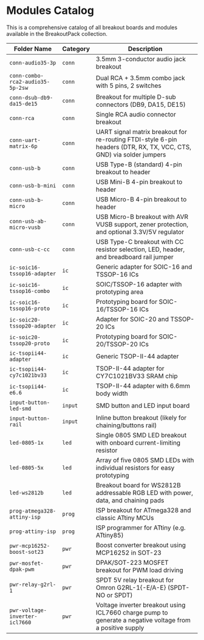 # Modules Catalog

This is a comprehensive catalog of all breakout boards and modules available in the BreakoutPack collection.

| Folder Name                      | Category | Description                                                                                                         |
| -------------------------------- | -------- | ------------------------------------------------------------------------------------------------------------------- |
| `conn-audio35-3p`                | `conn`   | 3.5mm 3-conductor audio jack breakout                                                                               |
| `conn-combo-rca2-audio35-5p-2sw` | `conn`   | Dual RCA + 3.5mm combo jack with 5 pins, 2 switches                                                                 |
| `conn-dsub-db9-da15-de15`        | `conn`   | Breakout for multiple D-sub connectors (DB9, DA15, DE15)                                                            |
| `conn-rca`                       | `conn`   | Single RCA audio connector breakout                                                                                 |
| `conn-uart-matrix-6p`            | `conn`   | UART signal matrix breakout for re-routing FTDI-style 6-pin headers (DTR, RX, TX, VCC, CTS, GND) via solder jumpers |
| `conn-usb-b`                     | `conn`   | USB Type-B (standard) 4-pin breakout to header                                                                      |
| `conn-usb-b-mini`                | `conn`   | USB Mini-B 4-pin breakout to header                                                                                 |
| `conn-usb-b-micro`               | `conn`   | USB Micro-B 4-pin breakout to header                                                                                |
| `conn-usb-ab-micro-vusb`         | `conn`   | USB Micro-B breakout with AVR VUSB support, zener protection, and optional 3.3V/5V regulator                        |
| `conn-usb-c-cc`                  | `conn`   | USB Type-C breakout with CC resistor selection, LED, header, and breadboard rail jumper                             |
| `ic-soic16-tssop16-adapter`      | `ic`     | Generic adapter for SOIC-16 and TSSOP-16 ICs                                                                        |
| `ic-soic16-tssop16-combo`        | `ic`     | SOIC/TSSOP-16 adapter with prototyping area                                                                         |
| `ic-soic16-tssop16-proto`        | `ic`     | Prototyping board for SOIC-16/TSSOP-16 ICs                                                                          |
| `ic-soic20-tssop20-adapter`      | `ic`     | Adapter for SOIC-20 and TSSOP-20 ICs                                                                                |
| `ic-soic20-tssop20-proto`        | `ic`     | Prototyping board for SOIC-20/TSSOP-20 ICs                                                                          |
| `ic-tsopii44-adapter`            | `ic`     | Generic TSOP-II-44 adapter                                                                                          |
| `ic-tsopii44-cy7c1021bv33`       | `ic`     | TSOP-II-44 adapter for CY7C1021BV33 SRAM chip                                                                       |
| `ic-tsopii44-e6.6`               | `ic`     | TSOP-II-44 adapter with 6.6mm body width                                                                            |
| `input-button-led-smd`           | `input`  | SMD button and LED input board                                                                                      |
| `input-button-rail`              | `input`  | Inline button breakout (likely for chaining/buttons rail)                                                           |
| `led-0805-1x`                    | `led`    | Single 0805 SMD LED breakout with onboard current-limiting resistor                                                 |
| `led-0805-5x`                    | `led`    | Array of five 0805 SMD LEDs with individual resistors for easy prototyping                                          |
| `led-ws2812b`                    | `led`    | Breakout board for WS2812B addressable RGB LED with power, data, and chaining pads                                  |
| `prog-atmega328-attiny-isp`      | `prog`   | ISP breakout for ATmega328 and classic ATtiny MCUs                                                                  |
| `prog-attiny-isp`                | `prog`   | ISP programmer for ATtiny (e.g. ATtiny85)                                                                           |
| `pwr-mcp16252-boost-sot23`       | `pwr`    | Boost converter breakout using MCP16252 in SOT-23                                                                   |
| `pwr-mosfet-dpak-pwm`            | `pwr`    | DPAK/SOT-223 MOSFET breakout for PWM load driving                                                                   |
| `pwr-relay-g2rl-1`               | `pwr`    | SPDT 5V relay breakout for Omron G2RL-1{-E/A-E} (SPDT-NO or SPDT)                                                   |
| `pwr-voltage-inverter-icl7660`   | `pwr`    | Voltage inverter breakout using ICL7660 charge pump to generate a negative voltage from a positive supply           |
